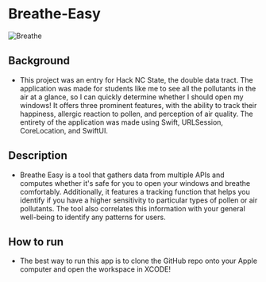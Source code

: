 # Breathe-Easy

![Breathe](https://github.com/wmwang52/Breathe-Easy/assets/38409263/668a331e-3fd5-4b32-bc93-614cae9a80d4)

## Background

- This project was an entry for Hack NC State, the double data tract. The application was made for students like me to see all the pollutants in the air at a glance, so I can quickly determine whether I should open my windows! It offers three prominent features, with the ability to track their happiness, allergic reaction to pollen, and perception of air quality. The entirety of the application was made using Swift, URLSession, CoreLocation, and SwiftUI. 

## Description
- Breathe Easy is a tool that gathers data from multiple APIs and computes whether it's safe for you to open your windows and breathe comfortably. Additionally, it features a tracking function that helps you identify if you have a higher sensitivity to particular types of pollen or air pollutants. The tool also correlates this information with your general well-being to identify any patterns for users.

## How to run

- The best way to run this app is to clone the GitHub repo onto your Apple computer and open the workspace in XCODE!



